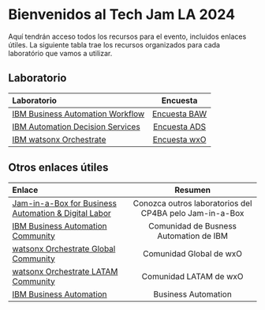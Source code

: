 # Bienvenidos al Tech Jam LA 2024


Aquí tendrán acceso todos los recursos para el evento, incluidos enlaces útiles.
La siguiente tabla trae los recursos organizados para cada laboratório que vamos a utilizar.

## Laboratorio

| Laboratorio                                                  | Encuesta |
| :------------------------------------------------------------------------------------------- | :--------------------------: |
| [IBM Business Automation Workflow](Workflow) | [Encuesta BAW](https://www.surveymonkey.com/r/ba-dl-tech-jam-baw) |
| [IBM Automation Decision Services](Decisions) | [Encuesta ADS](https://www.surveymonkey.com/r/ba-dl-tech-jam-ads) |
| [IBM watsonx Orchestrate](watsonx%20Orchestrate) | [Encuesta wxO](https://www.surveymonkey.com/r/ba-dl-tech-jam-wxo) |

## Otros enlaces útiles

| Enlace                                                       | Resumen |
| :----------------------------------------------------------- | :---------------------------------------------: |
| [Jam-in-a-Box for Business Automation & Digital Labor](https://ibm.github.io/cp4ba-jam-in-a-box/) | Conozca outros laboratorios del CP4BA pelo Jam-in-a-Box |
| [IBM Business Automation Community](https://community.ibm.com/community/user/automation/home) | Comunidad de Busness Automation de IBM |
| [watsonx Orchestrate Global Community](https://community.ibm.com/community/user/automation/communities/community-home?CommunityKey=3ad46381-9535-462e-85c9-568b21f4b067) | Comunidad Global de wxO |
| [watsonx Orchestrate LATAM Community](https://community.ibm.com/community/user/communities/community-home?CommunityKey=293bedde-4d66-4dd4-8a56-01914a22d032) | Comunidad LATAM de wxO |
| [IBM Business Automation](https://www.ibm.com/business-automation) | Business Automation |
